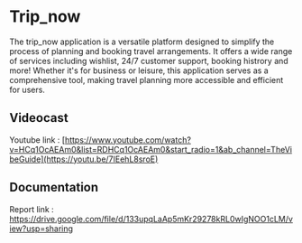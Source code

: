 # Trip_now

The trip_now application is a versatile platform designed to simplify the process of planning and booking travel arrangements. It offers a wide range of services including wishlist, 24/7 customer support, booking histrory and more! Whether it's for business or leisure, this application serves as a comprehensive tool, making travel planning more accessible and efficient for users.



## Videocast

Youtube link : [https://www.youtube.com/watch?v=HCq1OcAEAm0&list=RDHCq1OcAEAm0&start_radio=1&ab_channel=TheVibeGuide](https://youtu.be/7IEehL8sroE)


## Documentation

Report link : https://drive.google.com/file/d/133upqLaAp5mKr29278kRL0wIgNOO1cLM/view?usp=sharing
